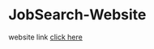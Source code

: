 # JobSearch-Website
website link <a href="https://rajkumar060301.github.io/JobSearch-Website/">click here<a>

